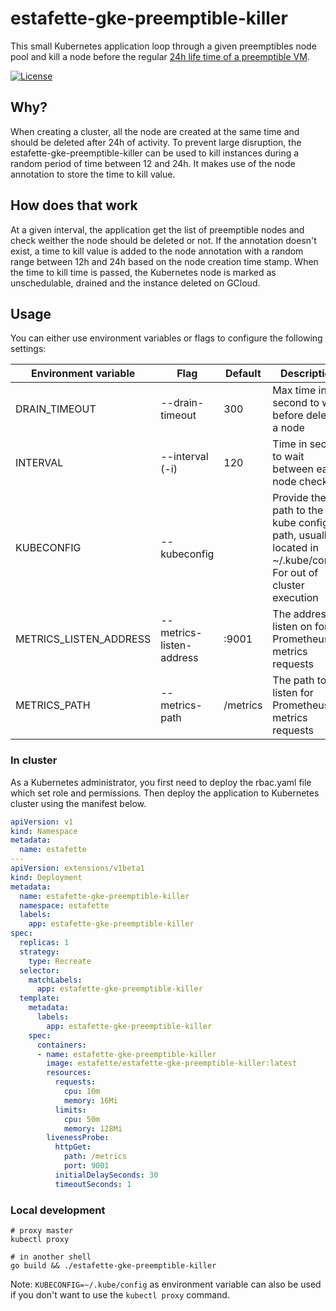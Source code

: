 # estafette-gke-preemptible-killer

This small Kubernetes application loop through a given preemptibles node pool and kill a node before the regular [24h
life time of a preemptible VM](https://cloud.google.com/compute/docs/instances/preemptible#limitations).

[![License](https://img.shields.io/github/license/estafette/estafette-gke-preemptible-killer.svg)](https://github.com/estafette/estafette-gke-preemptible-killer/blob/master/LICENSE)


## Why?

When creating a cluster, all the node are created at the same time and should be deleted after 24h of activity. To
prevent large disruption, the estafette-gke-preemptible-killer can be used to kill instances during a random period
of time between 12 and 24h. It makes use of the node annotation to store the time to kill value.


## How does that work

At a given interval, the application get the list of preemptible nodes and check weither the node should be
deleted or not. If the annotation doesn't exist, a time to kill value is added to the node annotation with a
random range between 12h and 24h based on the node creation time stamp.
When the time to kill time is passed, the Kubernetes node is marked as unschedulable, drained and the instance
deleted on GCloud.


## Usage

You can either use environment variables or flags to configure the following settings:

| Environment variable   | Flag                     | Default  | Description
| ---------------------- | ------------------------ | -------- | -----------------------------------------------------------------
| DRAIN_TIMEOUT          | --drain-timeout          | 300      | Max time in second to wait before deleting a node
| INTERVAL               | --interval (-i)          | 120      | Time in second to wait between each node check
| KUBECONFIG             | --kubeconfig             |          | Provide the path to the kube config path, usually located in ~/.kube/config. For out of cluster execution
| METRICS_LISTEN_ADDRESS | --metrics-listen-address | :9001    | The address to listen on for Prometheus metrics requests
| METRICS_PATH           | --metrics-path           | /metrics | The path to listen for Prometheus metrics requests


### In cluster

As a Kubernetes administrator, you first need to deploy the rbac.yaml file which set role and permissions.
Then deploy the application to Kubernetes cluster using the manifest below.


```yaml
apiVersion: v1
kind: Namespace
metadata:
  name: estafette
---
apiVersion: extensions/v1beta1
kind: Deployment
metadata:
  name: estafette-gke-preemptible-killer
  namespace: estafette
  labels:
    app: estafette-gke-preemptible-killer
spec:
  replicas: 1
  strategy:
    type: Recreate
  selector:
    matchLabels:
      app: estafette-gke-preemptible-killer
  template:
    metadata:
      labels:
        app: estafette-gke-preemptible-killer
    spec:
      containers:
      - name: estafette-gke-preemptible-killer
        image: estafette/estafette-gke-preemptible-killer:latest
        resources:
          requests:
            cpu: 10m
            memory: 16Mi
          limits:
            cpu: 50m
            memory: 128Mi
        livenessProbe:
          httpGet:
            path: /metrics
            port: 9001
          initialDelaySeconds: 30
          timeoutSeconds: 1
```

### Local development

```
# proxy master
kubectl proxy

# in another shell
go build && ./estafette-gke-preemptible-killer
```

Note: `KUBECONFIG=~/.kube/config` as environment variable can also be used if you don't want to use the `kubectl proxy`
command.
